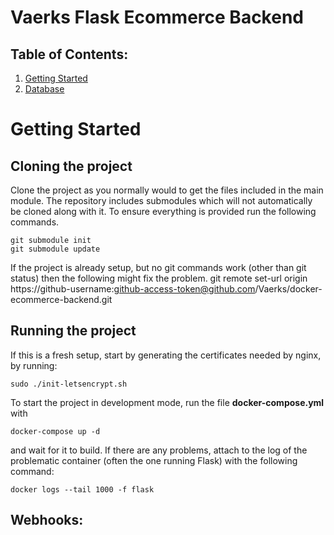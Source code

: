 # Vaerks Flask Ecommerce Backend

## Table of Contents:

1. [Getting Started](#getting-started)
2. [Database](docs/DATABASE.md)

# Getting Started

## Cloning the project

Clone the project as you normally would to get the files included in the main module.
The repository includes submodules which will not automatically be cloned along with it. To ensure everything is provided run the following commands.

```
git submodule init
git submodule update
```

If the project is already setup, but no git commands work (other than git status) then the following might fix the problem.
git remote set-url origin https://github-username:github-access-token@github.com/Vaerks/docker-ecommerce-backend.git

## Running the project

If this is a fresh setup, start by generating the certificates needed by nginx, by running:

```
sudo ./init-letsencrypt.sh
```

To start the project in development mode, run the file **docker-compose.yml** with

```
docker-compose up -d
```

and wait for it to build. If there are any problems, attach to the log of the problematic container (often the one running Flask) with the following command:

```
docker logs --tail 1000 -f flask
```

## Webhooks:
